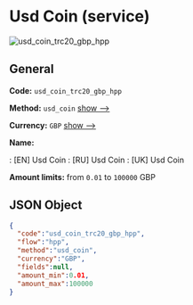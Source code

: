 
# Usd Coin (service) 
![usd_coin_trc20_gbp_hpp](https://static.openfintech.io/payment_methods/usd_coin_trc20_gbp_hpp/logo.svg?w=400&c=v0.59.26#w200)  

## General 
 
**Code:** `usd_coin_trc20_gbp_hpp` 
 
**Method:** `usd_coin` 
 [show -->](/payment-methods/usd_coin/) 
 
**Currency:** `GBP` [show -->](/currencies/GBP/) 
 
**Name:** 
 
:	[EN] Usd Coin 
:	[RU] Usd Coin 
:	[UK] Usd Coin 
 
**Amount limits:** from `0.01` to `100000` GBP 

## JSON Object 

```json
{
  "code":"usd_coin_trc20_gbp_hpp",
  "flow":"hpp",
  "method":"usd_coin",
  "currency":"GBP",
  "fields":null,
  "amount_min":0.01,
  "amount_max":100000
}
```  
